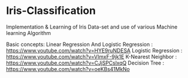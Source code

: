 # Iris-Classification
Implementation &amp; Learning of Iris Data-set and use of various Machine learning Algorithm

Basic concepts:
Linear Regression And Logistic Regression : https://www.youtube.com/watch?v=HYE9ruNDESA
Logistic Regression : https://www.youtube.com/watch?v=VImxF-9jk1E
K-Nearest Neighbor : https://www.youtube.com/watch?v=CJjSPCslxqQ
Decision Tree : https://www.youtube.com/watch?v=oeKBs41MkNo
